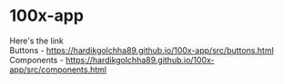 # 100x-app
Here's the link <br>
Buttons - https://hardikgolchha89.github.io/100x-app/src/buttons.html <br>
Components - https://hardikgolchha89.github.io/100x-app/src/components.html


